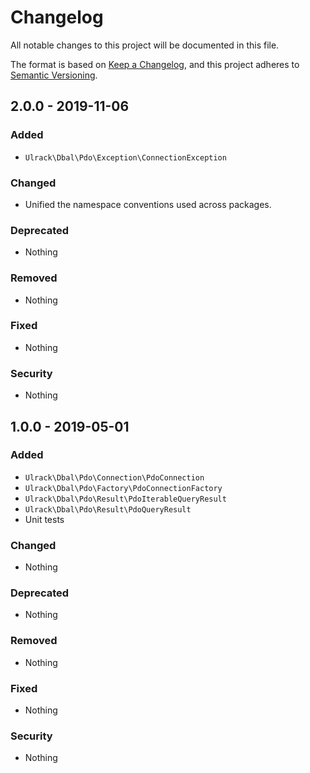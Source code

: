 # Changelog
All notable changes to this project will be documented in this file.

The format is based on [Keep a Changelog](https://keepachangelog.com/en/1.0.0/),
and this project adheres to [Semantic Versioning](https://semver.org/spec/v2.0.0.html).

## 2.0.0 - 2019-11-06
### Added
- `Ulrack\Dbal\Pdo\Exception\ConnectionException`

### Changed
- Unified the namespace conventions used across packages.

### Deprecated
- Nothing

### Removed
- Nothing

### Fixed
- Nothing

### Security
- Nothing

## 1.0.0 - 2019-05-01
### Added
- `Ulrack\Dbal\Pdo\Connection\PdoConnection`
- `Ulrack\Dbal\Pdo\Factory\PdoConnectionFactory`
- `Ulrack\Dbal\Pdo\Result\PdoIterableQueryResult`
- `Ulrack\Dbal\Pdo\Result\PdoQueryResult`
- Unit tests

### Changed
- Nothing

### Deprecated
- Nothing

### Removed
- Nothing

### Fixed
- Nothing

### Security
- Nothing

[Unreleased]: https://github.com/ulrack/dbal-pdo/compare/2.0.0...HEAD
[2.0.0]: https://github.com/ulrack/dbal-pdo/compare/1.0.0...2.0.0
